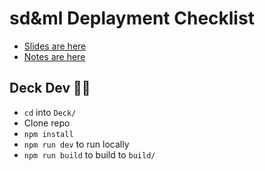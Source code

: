# sd&ml Deplayment Checklist

- [Slides are here](http://deployment-checklist.sdaml.club)
- [Notes are here](https://github.com/sdaml/deployment-checklist/Notes/)

## Deck Dev 👨‍🏫

- `cd` into `Deck/`
- Clone repo
- `npm install`
- `npm run dev` to run locally
- `npm run build` to build to `build/`
